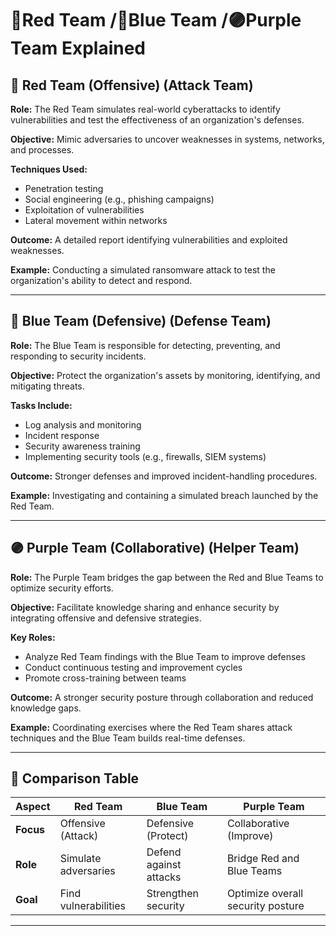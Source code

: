 
# 🔴Red Team /🔵Blue Team /🟣Purple Team Explained

## 🔴 Red Team (Offensive) (Attack Team)

**Role:**
The Red Team simulates real-world cyberattacks to identify vulnerabilities and test the effectiveness of an organization's defenses.

**Objective:**
Mimic adversaries to uncover weaknesses in systems, networks, and processes.

**Techniques Used:**

* Penetration testing
* Social engineering (e.g., phishing campaigns)
* Exploitation of vulnerabilities
* Lateral movement within networks

**Outcome:**
A detailed report identifying vulnerabilities and exploited weaknesses.

**Example:**
Conducting a simulated ransomware attack to test the organization's ability to detect and respond.

---

## 🔵 Blue Team (Defensive) (Defense Team)
 
**Role:**
The Blue Team is responsible for detecting, preventing, and responding to security incidents.

**Objective:**
Protect the organization's assets by monitoring, identifying, and mitigating threats.

**Tasks Include:**

* Log analysis and monitoring
* Incident response
* Security awareness training
* Implementing security tools (e.g., firewalls, SIEM systems)

**Outcome:**
Stronger defenses and improved incident-handling procedures.

**Example:**
Investigating and containing a simulated breach launched by the Red Team.

---

## 🟣 Purple Team (Collaborative) (Helper Team)

**Role:**
The Purple Team bridges the gap between the Red and Blue Teams to optimize security efforts.

**Objective:**
Facilitate knowledge sharing and enhance security by integrating offensive and defensive strategies.

**Key Roles:**

* Analyze Red Team findings with the Blue Team to improve defenses
* Conduct continuous testing and improvement cycles
* Promote cross-training between teams

**Outcome:**
A stronger security posture through collaboration and reduced knowledge gaps.

**Example:**
Coordinating exercises where the Red Team shares attack techniques and the Blue Team builds real-time defenses.

---

## 🔁 Comparison Table

| **Aspect** | **Red Team**         | **Blue Team**          | **Purple Team**                   |
| ---------- | -------------------- | ---------------------- | --------------------------------- |
| **Focus**  | Offensive (Attack)   | Defensive (Protect)    | Collaborative (Improve)           |
| **Role**   | Simulate adversaries | Defend against attacks | Bridge Red and Blue Teams         |
| **Goal**   | Find vulnerabilities | Strengthen security    | Optimize overall security posture |

---

